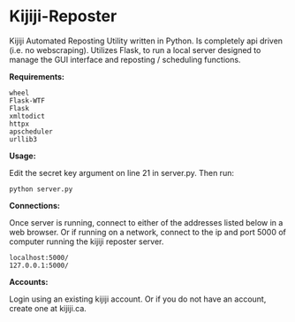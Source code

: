 # Kijiji-Reposter
Kijiji Automated Reposting Utility written in Python. Is completely api driven (i.e. no webscraping). Utilizes Flask, to run a local server designed to  manage the GUI interface and reposting / scheduling functions.

__Requirements:__
```
wheel
Flask-WTF
Flask
xmltodict
httpx
apscheduler
urllib3
```

__Usage:__

Edit the secret key argument on line 21 in server.py. Then run:
```
python server.py
```

__Connections:__

Once server is running, connect to either of the addresses listed below in a web browser. Or if running on a network, connect to the ip and port 5000 of computer running the kijiji reposter server.
```
localhost:5000/
127.0.0.1:5000/
```

__Accounts:__

Login using an existing kijiji account. Or if you do not have an account, create one at kijiji.ca.
